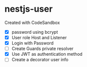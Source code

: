 # nestjs-user

Created with CodeSandbox

- [x] password using bcrypt
- [x] User role Host and Listener
- [x] Login with Password
- [ ] Create Guards private resolver
- [x] Use JWT as authentication method
- [ ] Create a decorator user info
